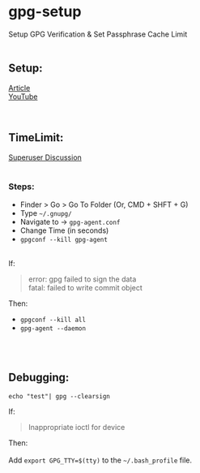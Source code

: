 # gpg-setup


Setup GPG Verification & Set Passphrase Cache Limit <br> <br> 


## Setup:
[Article](https://daily-dev-tips.com/posts/how-to-verify-your-commits-on-github/)
<br>
[YouTube](https://www.youtube.com/watch?v=u9L5kDlU8rs&t=907s)

<br>

## TimeLimit:
[Superuser Discussion](https://superuser.com/questions/624343/keep-gnupg-credentials-cached-for-entire-user-session) <br> <br>

### Steps: <br>
- Finder > Go > Go To Folder (Or, CMD + SHFT + G)
- Type `~/.gnupg/`
- Navigate to -> `gpg-agent.conf`
- Change Time (in seconds)
- `gpgconf --kill gpg-agent`
<br> <br>

If: 
>   error: gpg failed to sign the data <br> 
>   fatal: failed to write commit object

Then: <br> 
- `gpgconf --kill all`
- `gpg-agent --daemon`

<br>
<br> 

## Debugging: <br>

`echo "test"| gpg --clearsign` 

If: 
> Inappropriate ioctl for device

Then: <br>
<br> 
  Add `export GPG_TTY=$(tty)` to the `~/.bash_profile` file.
